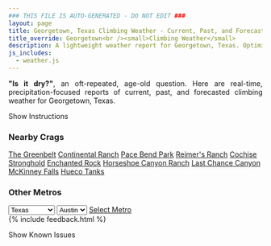 ```yaml
---
### THIS FILE IS AUTO-GENERATED - DO NOT EDIT ###
layout: page
title: Georgetown, Texas Climbing Weather - Current, Past, and Forecasted Report
title_override: Georgetown<br /><small>Climbing Weather</small>
description: A lightweight weather report for Georgetown, Texas. Optimized for slow internet connections.
js_includes:
  - weather.js
---
```


<section class="measure center lh-copy f5-ns f6 ph2 mv4" style="text-align: justify;">
<strong>"Is it dry?"</strong>, an oft-repeated, age-old question. Here are real-time,
precipitation-focused reports of current, past, and forecasted climbing weather for Georgetown, Texas.
</section>

<p id="settings-toggle" class="mw5 b center tc hover-light-red black-70 pointer">Show Instructions</p>
<section id="settings" class="overflow-hidden" style="display:none;">
    <div class="mv2 ph2 center">
        <div class="fn f6 tc pv2">
            <p class="measure lh-copy center"><strong>Show/hide hourly forecasts</strong> by clicking the desired day.</p>
            <hr class="mw5 p0 mv2 o-60 b0 bt b--light-red light-red bg-light-red">
            <p class="measure lh-copy center"><strong>Current and Past conditions</strong> are measured by the nearest weather station. <strong>Forecast conditions</strong> are calculated and polled separately.</p>
            <hr class="mw5 p0 mv2 o-60 b0 bt b--light-red light-red bg-light-red">
            <p class="measure lh-copy center"><strong>Having issues?</strong> Try <a id="clear-cache" class="no-underline relative fancy-link light-red hover-light-red" href="#">clearing the local cache</a>.</p>
            <hr class="mw5 p0 mv2 o-60 b0 bt b--light-red light-red bg-light-red">
            <p class="measure lh-copy center">Weather data sourced from <a class="no-underline fancy-link relative light-red" target="_blank" href="https://www.weather.gov/documentation/services-web-api">weather.gov</a>.</p>
        </div>
    </div>
</section>
<section id="weather" data-crag="georgetown-texas" class="mv4-ns mv3 ph2 center"></section>
<section id="nearby" class="tc lh-copy">
  <h3>Nearby Crags</h3>
<a class="nowrap no-underline fancy-link relative light-red mh3" href="/crags/the-greenbelt-texas-weather.html">The Greenbelt</a>
<a class="nowrap no-underline fancy-link relative light-red mh3" href="/crags/continental-ranch-texas-weather.html">Continental Ranch</a>
<a class="nowrap no-underline fancy-link relative light-red mh3" href="/crags/pace-bend-park-texas-weather.html">Pace Bend Park</a>
<a class="nowrap no-underline fancy-link relative light-red mh3" href="/crags/reimers-ranch-texas-weather.html">Reimer's Ranch</a>
<a class="nowrap no-underline fancy-link relative light-red mh3" href="/crags/cochise-stronghold-arizona-weather.html">Cochise Stronghold</a>
<a class="nowrap no-underline fancy-link relative light-red mh3" href="/crags/enchanted-rock-texas-weather.html">Enchanted Rock</a>
<a class="nowrap no-underline fancy-link relative light-red mh3" href="/crags/horseshoe-canyon-ranch-arkansas-weather.html">Horseshoe Canyon Ranch</a>
<a class="nowrap no-underline fancy-link relative light-red mh3" href="/crags/last-chance-canyon-new-mexico-weather.html">Last Chance Canyon</a>
<a class="nowrap no-underline fancy-link relative light-red mh3" href="/crags/mckinney-falls-texas-weather.html">McKinney Falls</a>
<a class="nowrap no-underline fancy-link relative light-red mh3" href="/crags/hueco-tanks-texas-weather.html">Hueco Tanks</a>
</section>
<section id="nearby" class="tc lh-copy">
  <h3>Other Metros</h3>
  <select class="ma1 bg-near-white pa2" id="stateSel">
    <option value="Texas" selected>Texas</option>
    <option value="Washington">Washington</option>
    <option value="Colorado">Colorado</option>
    <option value="Tennessee">Tennessee</option>
    <option value="Utah">Utah</option>
    <option value="California">California</option>
  </select>
  <select class="ma1 bg-near-white pa2" id="citySel">
    <option value="Austin" selected>Austin</option>
  </select>
  <a id="selectMetro" class="f6 link dim ph3 pv2 ma1 dib white bg-light-red" href="/crags/austin-texas-weather.html">Select Metro</a>
  <script>
    var states = [];
    states["Texas"] = "Austin"
    states["Washington"] = "Seattle"
    states["Colorado"] = "Denver"
    states["Tennessee"] = "Nashville"
    states["Utah"] = "Salt Lake City"
    states["California"] = "San Francisco|Los Angeles"
  </script>
</section>
{% include feedback.html %}
<p id="issues-toggle" class="mw5 b center tc hover-light-red black-70 pointer">Show Known Issues</p>
<section id="issues" class="overflow-hidden tc f6">
</section>

<script>
  var weekly_EWX_157_106 = {"updated":"2022-08-16T08:30:32+00:00","units":"us","forecastGenerator":"BaselineForecastGenerator","generatedAt":"2022-08-16T08:36:23+00:00","updateTime":"2022-08-16T08:30:32+00:00","validTimes":"2022-08-16T02:00:00+00:00/P7DT23H","elevation":{"unitCode":"wmoUnit:m","value":239.8776},"periods":[{"number":1,"name":"Overnight","startTime":"2022-08-16T03:00:00-05:00","endTime":"2022-08-16T06:00:00-05:00","isDaytime":false,"temperature":75,"temperatureUnit":"F","temperatureTrend":null,"windSpeed":"5 mph","windDirection":"S","icon":"https://api.weather.gov/icons/land/night/sct?size=medium","shortForecast":"Partly Cloudy","detailedForecast":"Partly cloudy, with a low around 75. South wind around 5 mph."},{"number":2,"name":"Tuesday","startTime":"2022-08-16T06:00:00-05:00","endTime":"2022-08-16T18:00:00-05:00","isDaytime":true,"temperature":100,"temperatureUnit":"F","temperatureTrend":null,"windSpeed":"5 to 10 mph","windDirection":"S","icon":"https://api.weather.gov/icons/land/day/hot?size=medium","shortForecast":"Mostly Sunny","detailedForecast":"Mostly sunny, with a high near 100. Heat index values as high as 103. South wind 5 to 10 mph."},{"number":3,"name":"Tuesday Night","startTime":"2022-08-16T18:00:00-05:00","endTime":"2022-08-17T06:00:00-05:00","isDaytime":false,"temperature":76,"temperatureUnit":"F","temperatureTrend":null,"windSpeed":"5 to 10 mph","windDirection":"S","icon":"https://api.weather.gov/icons/land/night/sct?size=medium","shortForecast":"Partly Cloudy","detailedForecast":"Partly cloudy, with a low around 76. Heat index values as high as 103. South wind 5 to 10 mph."},{"number":4,"name":"Wednesday","startTime":"2022-08-17T06:00:00-05:00","endTime":"2022-08-17T18:00:00-05:00","isDaytime":true,"temperature":102,"temperatureUnit":"F","temperatureTrend":null,"windSpeed":"5 to 10 mph","windDirection":"SSW","icon":"https://api.weather.gov/icons/land/day/hot?size=medium","shortForecast":"Mostly Sunny","detailedForecast":"Mostly sunny, with a high near 102. Heat index values as high as 104. South southwest wind 5 to 10 mph."},{"number":5,"name":"Wednesday Night","startTime":"2022-08-17T18:00:00-05:00","endTime":"2022-08-18T06:00:00-05:00","isDaytime":false,"temperature":78,"temperatureUnit":"F","temperatureTrend":null,"windSpeed":"5 mph","windDirection":"SSW","icon":"https://api.weather.gov/icons/land/night/sct?size=medium","shortForecast":"Partly Cloudy","detailedForecast":"Partly cloudy, with a low around 78. South southwest wind around 5 mph."},{"number":6,"name":"Thursday","startTime":"2022-08-18T06:00:00-05:00","endTime":"2022-08-18T18:00:00-05:00","isDaytime":true,"temperature":98,"temperatureUnit":"F","temperatureTrend":null,"windSpeed":"5 to 10 mph","windDirection":"NW","icon":"https://api.weather.gov/icons/land/day/sct/tsra_hi,50?size=medium","shortForecast":"Mostly Sunny then Chance Showers And Thunderstorms","detailedForecast":"A chance of showers and thunderstorms after 1pm. Mostly sunny, with a high near 98. Northwest wind 5 to 10 mph. Chance of precipitation is 50%."},{"number":7,"name":"Thursday Night","startTime":"2022-08-18T18:00:00-05:00","endTime":"2022-08-19T06:00:00-05:00","isDaytime":false,"temperature":75,"temperatureUnit":"F","temperatureTrend":null,"windSpeed":"5 to 10 mph","windDirection":"E","icon":"https://api.weather.gov/icons/land/night/tsra_hi,50?size=medium","shortForecast":"Chance Showers And Thunderstorms","detailedForecast":"A chance of showers and thunderstorms. Mostly cloudy, with a low around 75. East wind 5 to 10 mph. Chance of precipitation is 50%."},{"number":8,"name":"Friday","startTime":"2022-08-19T06:00:00-05:00","endTime":"2022-08-19T18:00:00-05:00","isDaytime":true,"temperature":94,"temperatureUnit":"F","temperatureTrend":null,"windSpeed":"5 mph","windDirection":"SSE","icon":"https://api.weather.gov/icons/land/day/tsra_hi,40?size=medium","shortForecast":"Chance Showers And Thunderstorms","detailedForecast":"A chance of showers and thunderstorms. Mostly sunny, with a high near 94. South southeast wind around 5 mph. Chance of precipitation is 40%."},{"number":9,"name":"Friday Night","startTime":"2022-08-19T18:00:00-05:00","endTime":"2022-08-20T06:00:00-05:00","isDaytime":false,"temperature":75,"temperatureUnit":"F","temperatureTrend":null,"windSpeed":"5 mph","windDirection":"S","icon":"https://api.weather.gov/icons/land/night/tsra_hi,40/sct?size=medium","shortForecast":"Chance Showers And Thunderstorms then Partly Cloudy","detailedForecast":"A chance of showers and thunderstorms before 7pm. Partly cloudy, with a low around 75. South wind around 5 mph. Chance of precipitation is 40%."},{"number":10,"name":"Saturday","startTime":"2022-08-20T06:00:00-05:00","endTime":"2022-08-20T18:00:00-05:00","isDaytime":true,"temperature":97,"temperatureUnit":"F","temperatureTrend":null,"windSpeed":"5 to 10 mph","windDirection":"S","icon":"https://api.weather.gov/icons/land/day/sct/tsra_hi,20?size=medium","shortForecast":"Mostly Sunny then Slight Chance Showers And Thunderstorms","detailedForecast":"A slight chance of showers and thunderstorms after 1pm. Mostly sunny, with a high near 97. Chance of precipitation is 20%."},{"number":11,"name":"Saturday Night","startTime":"2022-08-20T18:00:00-05:00","endTime":"2022-08-21T06:00:00-05:00","isDaytime":false,"temperature":76,"temperatureUnit":"F","temperatureTrend":null,"windSpeed":"10 mph","windDirection":"S","icon":"https://api.weather.gov/icons/land/night/tsra_hi,20/sct?size=medium","shortForecast":"Slight Chance Showers And Thunderstorms then Partly Cloudy","detailedForecast":"A slight chance of showers and thunderstorms before 7pm. Partly cloudy, with a low around 76. Chance of precipitation is 20%."},{"number":12,"name":"Sunday","startTime":"2022-08-21T06:00:00-05:00","endTime":"2022-08-21T18:00:00-05:00","isDaytime":true,"temperature":99,"temperatureUnit":"F","temperatureTrend":null,"windSpeed":"10 to 15 mph","windDirection":"S","icon":"https://api.weather.gov/icons/land/day/hot/tsra_hi,20?size=medium","shortForecast":"Mostly Sunny then Slight Chance Showers And Thunderstorms","detailedForecast":"A slight chance of showers and thunderstorms after 1pm. Mostly sunny, with a high near 99. Chance of precipitation is 20%."},{"number":13,"name":"Sunday Night","startTime":"2022-08-21T18:00:00-05:00","endTime":"2022-08-22T06:00:00-05:00","isDaytime":false,"temperature":76,"temperatureUnit":"F","temperatureTrend":null,"windSpeed":"10 to 15 mph","windDirection":"S","icon":"https://api.weather.gov/icons/land/night/tsra_hi,20?size=medium","shortForecast":"Slight Chance Showers And Thunderstorms","detailedForecast":"A slight chance of showers and thunderstorms. Partly cloudy, with a low around 76. Chance of precipitation is 20%."},{"number":14,"name":"Monday","startTime":"2022-08-22T06:00:00-05:00","endTime":"2022-08-22T18:00:00-05:00","isDaytime":true,"temperature":98,"temperatureUnit":"F","temperatureTrend":null,"windSpeed":"10 to 15 mph","windDirection":"S","icon":"https://api.weather.gov/icons/land/day/tsra_hi,20/tsra_hi,30?size=medium","shortForecast":"Chance Showers And Thunderstorms","detailedForecast":"A chance of showers and thunderstorms. Mostly sunny, with a high near 98. Chance of precipitation is 30%."}]}
  var hourly_EWX_157_106 = {"correlationId":"5d91a7cc","title":"Unexpected Problem","type":"https://api.weather.gov/problems/UnexpectedProblem","status":500,"detail":"An unexpected problem has occurred.","instance":"https://api.weather.gov/requests/5d91a7cc"}
  var crags_config = [
  {
    "name": "Georgetown",
    "note": "Porous limestone that can take a couple days to dry out.",
    "mountainProject": "https://www.mountainproject.com/area/106715082/georgetown-hospital",
    "station": "KGTU",
    "office": "EWX/157,106",
    "coordinates": [
      -97.69,
      30.627
    ]
  }
]</script>
